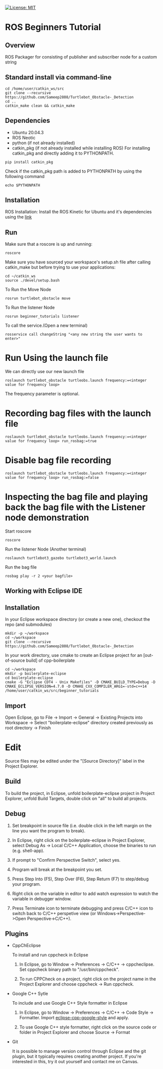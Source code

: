 [![License: MIT](https://img.shields.io/badge/License-MIT-yellow.svg)](https://opensource.org/licenses/MIT)

# ROS Beginners Tutorial

## Overview
ROS Packager for consisting of publisher and subscriber node for a custom string

## Standard install via command-line
```
cd /home/user/catkin_ws/src
git clone --recursive https://github.com/Sameep2808/Turtlebot_Obstacle-_Detection
cd ..
catkin_make clean && catkin_make
```

## Dependencies

- Ubuntu 20.04.3 
- ROS Neotic
- python (if not already installed)
- catkin_pkg (if not already installed while installing ROS)
For installing catkin_pkg and directly adding it to PYTHONPATH.
```
pip install catkin_pkg
```
Check if the catkin_pkg path is added to PYTHONPATH by using the following
command
```
echo $PYTHONPATH
```

## Installation

ROS Installation:
Install the ROS Kinetic for Ubuntu and it's dependencies using the [link](http://wiki.ros.org/kinetic/Installation/Ubuntu)


## Run
Make sure that a roscore is up and running: 
```
roscore
```

Make sure you have sourced your workspace's setup.sh file after calling catkin_make but before trying to use your applications:
```
cd ~/catkin_ws
source ./devel/setup.bash
```

To Run the Move Node
```
rosrun turtlebot_obstacle move 
```

To Run the listener Node
```
rosrun beginner_tutorials listener
```

To call the service.(Open a new terminal)
```
rosservice call changeString "<any new string the user wants to enter>"
```

# Run Using the launch file
We can directly use our new launch file
```
roslaunch turtlebot_obstacle turtleobs.launch frequency:=<integer value for frequency loop>
```
The frequency parameter is optional.




# Recording bag files with the launch file
```
roslaunch turtlebot_obstacle turtleobs.launch frequency:=<integer value for frequency loop> run_rosbag:=true
```

# Disable bag file recording
```
roslaunch turtlebot_obstacle turtleobs.launch frequency:=<integer value for frequency loop> run_rosbag:=false
```

# Inspecting the bag file and playing back the bag file with the Listener node demonstration
Start roscore
```
roscore
```
Run the listener Node (Another terminal) 
```
roslaunch turtlebot3_gazebo turtlebot3_world.launch
```
Run the bag file
```
rosbag play -r 2 <your bagfile>
```

## Working with Eclipse IDE ##

## Installation

In your Eclipse workspace directory (or create a new one), checkout the repo (and submodules)
```
mkdir -p ~/workspace
cd ~/workspace
git clone --recursive https://github.com/Sameep2808/Turtlebot_Obstacle-_Detection
```

In your work directory, use cmake to create an Eclipse project for an [out-of-source build] of cpp-boilerplate

```
cd ~/workspace
mkdir -p boilerplate-eclipse
cd boilerplate-eclipse
cmake -G "Eclipse CDT4 - Unix Makefiles" -D CMAKE_BUILD_TYPE=Debug -D CMAKE_ECLIPSE_VERSION=4.7.0 -D CMAKE_CXX_COMPILER_ARG1=-std=c++14 /home/user/catkin_ws/src/beginner_tutorials
```

## Import

Open Eclipse, go to File -> Import -> General -> Existing Projects into Workspace -> 
Select "boilerplate-eclipse" directory created previously as root directory -> Finish

# Edit

Source files may be edited under the "[Source Directory]" label in the Project Explorer.


## Build

To build the project, in Eclipse, unfold boilerplate-eclipse project in Project Explorer,
unfold Build Targets, double click on "all" to build all projects.


## Debug


1. Set breakpoint in source file (i.e. double click in the left margin on the line you want 
the program to break).

2. In Eclipse, right click on the boilerplate-eclipse in Project Explorer, select Debug As -> 
Local C/C++ Application, choose the binaries to run (e.g. shell-app).

3. If prompt to "Confirm Perspective Switch", select yes.

4. Program will break at the breakpoint you set.

5. Press Step Into (F5), Step Over (F6), Step Return (F7) to step/debug your program.

6. Right click on the variable in editor to add watch expression to watch the variable in 
debugger window.

7. Press Terminate icon to terminate debugging and press C/C++ icon to switch back to C/C++ 
perspetive view (or Windows->Perspective->Open Perspective->C/C++).


## Plugins

- CppChEclipse

    To install and run cppcheck in Eclipse

    1. In Eclipse, go to Window -> Preferences -> C/C++ -> cppcheclipse.
    Set cppcheck binary path to "/usr/bin/cppcheck".

    2. To run CPPCheck on a project, right click on the project name in the Project Explorer 
    and choose cppcheck -> Run cppcheck.


- Google C++ Sytle

    To include and use Google C++ Style formatter in Eclipse

    1. In Eclipse, go to Window -> Preferences -> C/C++ -> Code Style -> Formatter. 
    Import [eclipse-cpp-google-style][reference-id-for-eclipse-cpp-google-style] and apply.

    2. To use Google C++ style formatter, right click on the source code or folder in 
    Project Explorer and choose Source -> Format

[reference-id-for-eclipse-cpp-google-style]: https://raw.githubusercontent.com/google/styleguide/gh-pages/eclipse-cpp-google-style.xml

- Git

    It is possible to manage version control through Eclipse and the git plugin, but it typically requires creating another project. If you're interested in this, try it out yourself and contact me on Canvas.
